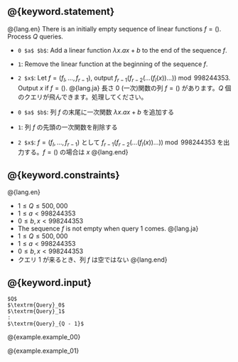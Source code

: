 ## @{keyword.statement}

@{lang.en}
There is an initially empty sequence of linear functions $f = ()$. Process $Q$ queries.

- `0 $a$ $b$`: Add a linear function $\lambda x. ax + b$ to the end of the sequence $f$.
- `1`: Remove the linear function at the beginning of the sequence $f$.
- `2 $x$`: Let $f = (f_{l}, \dots, f_{r - 1})$, output $f _ {r - 1}(f _ {r - 2}(\dots (f _ l(x)) \dots)) \bmod 998244353$. Output $x$ if $f = ()$.
@{lang.ja}
長さ $0$ (一次)関数の列 $f = ()$ があります。$Q$ 個のクエリが飛んできます。処理してください。

- `0 $a$ $b$`: 列 $f$ の末尾に一次関数 $\lambda x. ax + b$ を追加する
- `1`: 列 $f$ の先頭の一次関数を削除する
- `2 $x$`: $f = (f_{l}, \dots, f_{r - 1})$ として $f _ {r - 1}(f _ {r - 2}(\dots (f _ l(x)) \dots)) \bmod 998244353$ を出力する。$f = ()$ の場合は $x$
@{lang.end}

## @{keyword.constraints}

@{lang.en}
- $1 \leq Q \leq 500,000$
- $1 \leq a \lt 998244353$
- $0 \leq b, x \lt 998244353$
- The sequence $f$ is not empty when query $1$ comes.
@{lang.ja}
- $1 \leq Q \leq 500,000$
- $1 \leq a \lt 998244353$
- $0 \leq b, x \lt 998244353$
- クエリ $1$ が来るとき、列 $f$ は空ではない
@{lang.end}

## @{keyword.input}

~~~
$Q$
$\textrm{Query}_0$
$\textrm{Query}_1$
:
$\textrm{Query}_{Q - 1}$
~~~

@{example.example_00}

@{example.example_01}
